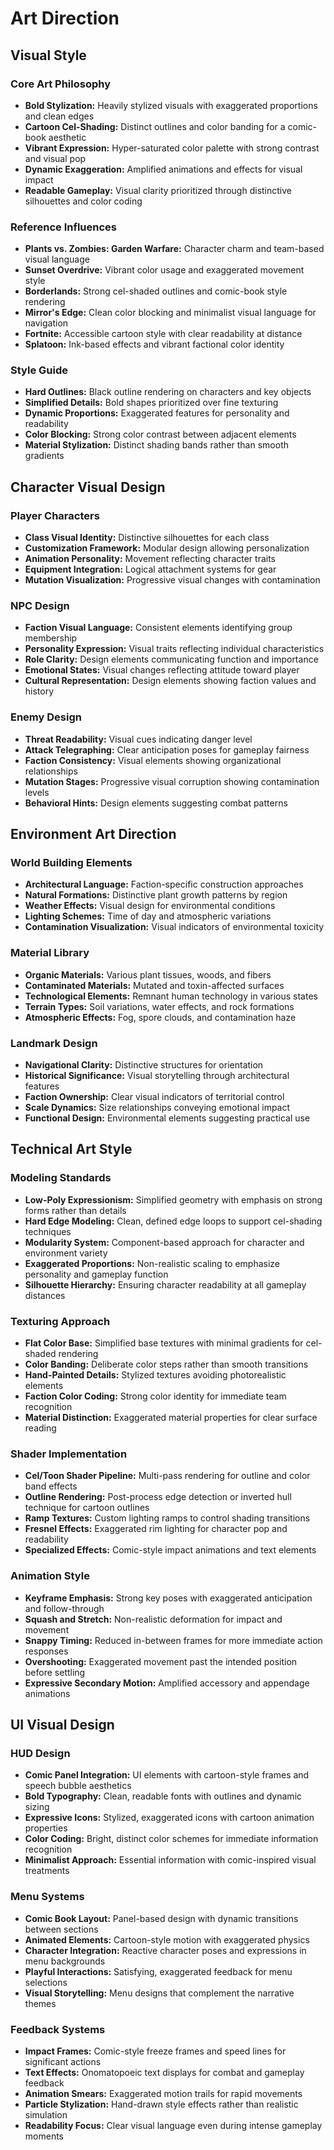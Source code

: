 # Art Direction

## Visual Style

### Core Art Philosophy
- **Bold Stylization:** Heavily stylized visuals with exaggerated proportions and clean edges
- **Cartoon Cel-Shading:** Distinct outlines and color banding for a comic-book aesthetic
- **Vibrant Expression:** Hyper-saturated color palette with strong contrast and visual pop
- **Dynamic Exaggeration:** Amplified animations and effects for visual impact
- **Readable Gameplay:** Visual clarity prioritized through distinctive silhouettes and color coding

### Reference Influences
- **Plants vs. Zombies: Garden Warfare:** Character charm and team-based visual language
- **Sunset Overdrive:** Vibrant color usage and exaggerated movement style
- **Borderlands:** Strong cel-shaded outlines and comic-book style rendering
- **Mirror's Edge:** Clean color blocking and minimalist visual language for navigation
- **Fortnite:** Accessible cartoon style with clear readability at distance
- **Splatoon:** Ink-based effects and vibrant factional color identity

### Style Guide
- **Hard Outlines:** Black outline rendering on characters and key objects
- **Simplified Details:** Bold shapes prioritized over fine texturing
- **Dynamic Proportions:** Exaggerated features for personality and readability
- **Color Blocking:** Strong color contrast between adjacent elements
- **Material Stylization:** Distinct shading bands rather than smooth gradients

## Character Visual Design

### Player Characters
- **Class Visual Identity:** Distinctive silhouettes for each class
- **Customization Framework:** Modular design allowing personalization
- **Animation Personality:** Movement reflecting character traits
- **Equipment Integration:** Logical attachment systems for gear
- **Mutation Visualization:** Progressive visual changes with contamination

### NPC Design
- **Faction Visual Language:** Consistent elements identifying group membership
- **Personality Expression:** Visual traits reflecting individual characteristics
- **Role Clarity:** Design elements communicating function and importance
- **Emotional States:** Visual changes reflecting attitude toward player
- **Cultural Representation:** Design elements showing faction values and history

### Enemy Design
- **Threat Readability:** Visual cues indicating danger level
- **Attack Telegraphing:** Clear anticipation poses for gameplay fairness
- **Faction Consistency:** Visual elements showing organizational relationships
- **Mutation Stages:** Progressive visual corruption showing contamination levels
- **Behavioral Hints:** Design elements suggesting combat patterns

## Environment Art Direction

### World Building Elements
- **Architectural Language:** Faction-specific construction approaches
- **Natural Formations:** Distinctive plant growth patterns by region
- **Weather Effects:** Visual design for environmental conditions
- **Lighting Schemes:** Time of day and atmospheric variations
- **Contamination Visualization:** Visual indicators of environmental toxicity

### Material Library
- **Organic Materials:** Various plant tissues, woods, and fibers
- **Contaminated Materials:** Mutated and toxin-affected surfaces
- **Technological Elements:** Remnant human technology in various states
- **Terrain Types:** Soil variations, water effects, and rock formations
- **Atmospheric Effects:** Fog, spore clouds, and contamination haze

### Landmark Design
- **Navigational Clarity:** Distinctive structures for orientation
- **Historical Significance:** Visual storytelling through architectural features
- **Faction Ownership:** Clear visual indicators of territorial control
- **Scale Dynamics:** Size relationships conveying emotional impact
- **Functional Design:** Environmental elements suggesting practical use

## Technical Art Style

### Modeling Standards
- **Low-Poly Expressionism:** Simplified geometry with emphasis on strong forms rather than details
- **Hard Edge Modeling:** Clean, defined edge loops to support cel-shading techniques
- **Modularity System:** Component-based approach for character and environment variety
- **Exaggerated Proportions:** Non-realistic scaling to emphasize personality and gameplay function
- **Silhouette Hierarchy:** Ensuring character readability at all gameplay distances

### Texturing Approach
- **Flat Color Base:** Simplified base textures with minimal gradients for cel-shaded rendering
- **Color Banding:** Deliberate color steps rather than smooth transitions
- **Hand-Painted Details:** Stylized textures avoiding photorealistic elements
- **Faction Color Coding:** Strong color identity for immediate team recognition
- **Material Distinction:** Exaggerated material properties for clear surface reading

### Shader Implementation
- **Cel/Toon Shader Pipeline:** Multi-pass rendering for outline and color band effects
- **Outline Rendering:** Post-process edge detection or inverted hull technique for cartoon outlines
- **Ramp Textures:** Custom lighting ramps to control shading transitions
- **Fresnel Effects:** Exaggerated rim lighting for character pop and readability
- **Specialized Effects:** Comic-style impact animations and text elements

### Animation Style
- **Keyframe Emphasis:** Strong key poses with exaggerated anticipation and follow-through
- **Squash and Stretch:** Non-realistic deformation for impact and movement
- **Snappy Timing:** Reduced in-between frames for more immediate action responses
- **Overshooting:** Exaggerated movement past the intended position before settling
- **Expressive Secondary Motion:** Amplified accessory and appendage animations

## UI Visual Design

### HUD Design
- **Comic Panel Integration:** UI elements with cartoon-style frames and speech bubble aesthetics
- **Bold Typography:** Clean, readable fonts with outlines and dynamic sizing
- **Expressive Icons:** Stylized, exaggerated icons with cartoon animation properties
- **Color Coding:** Bright, distinct color schemes for immediate information recognition
- **Minimalist Approach:** Essential information with comic-inspired visual treatments

### Menu Systems
- **Comic Book Layout:** Panel-based design with dynamic transitions between sections
- **Animated Elements:** Cartoon-style motion with exaggerated physics
- **Character Integration:** Reactive character poses and expressions in menu backgrounds
- **Playful Interactions:** Satisfying, exaggerated feedback for menu selections
- **Visual Storytelling:** Menu designs that complement the narrative themes

### Feedback Systems
- **Impact Frames:** Comic-style freeze frames and speed lines for significant actions
- **Text Effects:** Onomatopoeic text displays for combat and gameplay feedback
- **Animation Smears:** Exaggerated motion trails for rapid movements
- **Particle Stylization:** Hand-drawn style effects rather than realistic simulation
- **Readability Focus:** Clear visual language even during intense gameplay moments
